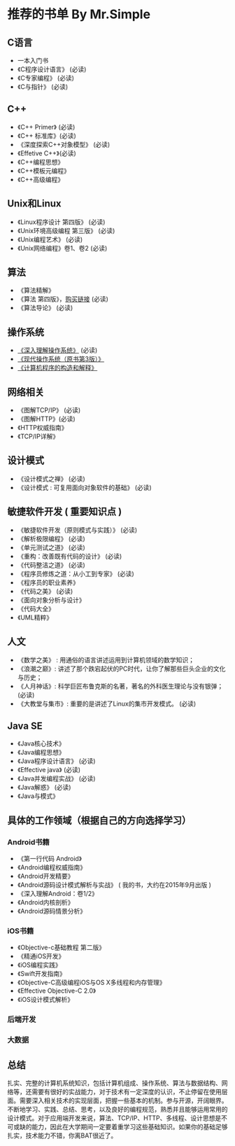 # 推荐的书单 By Mr.Simple

## C语言

* 一本入门书
* 《C程序设计语言》 (必读)
* 《C专家编程》 (必读)
* 《C与指针》 (必读)

## C++ 

* 《C++ Primer》 (必读)
* 《C++ 标准库》(必读)
* 《深度探索C++对象模型》 (必读)
* 《Effetive C++》(必读)
* 《C++编程思想》
* 《C++模板元编程》
* 《C++高级编程》

## Unix和Linux 

* 《Linux程序设计 第四版》 (必读)
* 《Unix环境高级编程 第三版》 (必读)
* 《Unix编程艺术》 (必读)
* 《Unix网络编程》卷1、卷2 (必读)

## 算法

* 《算法精解》
* 《算法 第四版》，[购买链接](http://item.jd.com/1060115341.html)  (必读)
* 《算法导论》 (必读)

## 操作系统

* [《深入理解操作系统》](http://item.jd.com/10360906.html) (必读)
* [《现代操作系统（原书第3版）》](http://item.jd.com/10058893.html)
* [《计算机程序的构造和解释》](http://item.jd.com/10057478.html)


## 网络相关

* 《图解TCP/IP》 (必读)
* 《图解HTTP》(必读)
* 《HTTP权威指南》
* 《TCP/IP详解》


## 设计模式

* 《设计模式之禅》 (必读)
* 《设计模式 : 可复用面向对象软件的基础》 (必读)

## 敏捷软件开发 ( 重要知识点 )

* 《敏捷软件开发（原则模式与实践）》 (必读)
* 《解析极限编程》 (必读)
* 《单元测试之道》 (必读)
* 《重构：改善既有代码的设计》 (必读)
* 《代码整洁之道》 (必读)
* 《程序员修炼之道：从小工到专家》 (必读)
* 《程序员的职业素养》
* 《代码之美》 (必读)
* 《面向对象分析与设计》
* 《代码大全》
* 《UML精粹》

## 人文

* 《数学之美》 : 用通俗的语言讲述运用到计算机领域的数学知识；
* 《浪潮之巅》: 讲述了那个跌宕起伏的PC时代，让你了解那些巨头企业的文化与历史；
* 《人月神话》: 科学巨匠布鲁克斯的名著，著名的外科医生理论与没有银弹； (必读)
* 《大教堂与集市》: 重要的是讲述了Linux的集市开发模式。 (必读)


## Java SE

* 《Java核心技术》
* 《Java编程思想》
* 《Java程序设计语言》 (必读)
* 《Effective java》 (必读)
* 《Java并发编程实战》 (必读)
* 《Java解惑》 (必读)
* 《Java与模式》

## 具体的工作领域（根据自己的方向选择学习）
### Android书籍

* 《第一行代码 Android》
* 《Android编程权威指南》
* 《Android开发精要》
* 《Android源码设计模式解析与实战》 ( 我的书，大约在2015年9月出版 )
* 《深入理解Android：卷1/2》
* 《Android内核剖析》
* 《Android源码情景分析》

### iOS书籍

* 《Objective-c基础教程 第二版》
* 《精通iOS开发》
* 《iOS编程实践》
* 《Swift开发指南》
* 《Objective-C高级编程iOS与OS X多线程和内存管理》
* 《Effective Objective-C 2.0》
* 《iOS设计模式解析》


### 后端开发



### 大数据



## 总结 

扎实、完整的计算机系统知识，包括计算机组成、操作系统、算法与数据结构、网络等，还需要有很好的实战能力，对于技术有一定深度的认识，不止停留在使用层面。需要深入相关技术的实现层面，把握一些基本的机制。参与开源，开阔眼界。不断地学习、实践、总结、思考，以及良好的编程规范，熟悉并且能够运用常用的设计模式。对于应用端开发来说，算法、TCP/IP、HTTP、多线程、设计思想是不可或缺的能力，因此在大学期间一定要着重学习这些基础知识。如果你的基础足够扎实，技术能力不错，你离BAT很近了。
